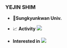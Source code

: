### YEJIN SHIM

- :school:**Sungkyunkwan Univ.**

- :chart_with_upwards_trend: **Activity** ![](https://img.shields.io/badge/-PSAT-black)
<!--https://img.shields.io/badge/텍스트-뱃지컬러?style=flat-square&logo=이모지이름&logoColor=white-->
- **Interested in** <img src="https://img.shields.io/badge/Python-3766AB?style=flat-square&logo=Python&logoColor=white"/></a>
